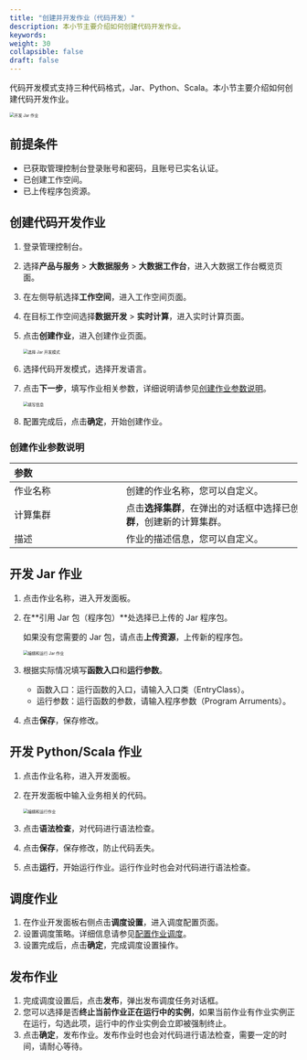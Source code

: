 ```yaml
---
title: "创建并开发作业（代码开发）"
description: 本小节主要介绍如何创建代码开发作业。 
keywords: 
weight: 30
collapsible: false
draft: false
---
```


代码开发模式支持三种代码格式，Jar、Python、Scala。本小节主要介绍如何创建代码开发作业。

<img src="/bigdata/databench/_images/process_job_jar.png" alt="开发 Jar 作业" style="zoom:50%;" />

## 前提条件

- 已获取管理控制台登录账号和密码，且账号已实名认证。
- 已创建工作空间。
- 已上传程序包资源。

## 创建代码开发作业

1. 登录管理控制台。
2. 选择**产品与服务** > **大数据服务** > **大数据工作台**，进入大数据工作台概览页面。
3. 在左侧导航选择**工作空间**，进入工作空间页面。
4. 在目标工作空间选择**数据开发** > **实时计算**，进入实时计算页面。
5. 点击**创建作业**，进入创建作业页面。
   
   <img src="/bigdata/databench/_images/choose_model_jar.png" alt="选择 Jar 开发模式" style="zoom:50%;" />

6. 选择代码开发模式，选择开发语言。
7. 点击**下一步**，填写作业相关参数，详细说明请参见[创建作业参数说明](#创建作业参数说明)。
   
   <img src="/bigdata/databench/_images/job_basic.png" alt="填写信息" style="zoom:50%;" />

8. 配置完成后，点击**确定**，开始创建作业。

### 创建作业参数说明

| <span style="display:inline-block;width:180px">参数</span>  | <span style="display:inline-block;width:700px">参数说明</span>  |
| :------------- | ------------------------------------------------------------ |
| 作业名称 |  创建的作业名称，您可以自定义。              |
| 计算集群    |  点击**选择集群**，在弹出的对话框中选择已创建好的计算集群；也可以在对话框中点击**新建计算集群**，创建新的计算集群。  |
| 描述    |  作业的描述信息，您可以自定义。 |

## 开发 Jar 作业

1. 点击作业名称，进入开发面板。
2. 在**引用 Jar 包（程序包）**处选择已上传的 Jar 程序包。     
   
   如果没有您需要的 Jar 包，请点击**上传资源**，上传新的程序包。

   <img src="/bigdata/databench/_images/job_content_jar.png" alt="编辑和运行 Jar 作业" style="zoom:50%;" />

3. 根据实际情况填写**函数入口**和**运行参数**。

   - 函数入口：运行函数的入口，请输入入口类（EntryClass）。
   - 运行参数：运行函数的参数，请输入程序参数（Program Arruments）。

4. 点击**保存**，保存修改。

## 开发 Python/Scala 作业

1. 点击作业名称，进入开发面板。
2. 在开发面板中输入业务相关的代码。
   
   <img src="/bigdata/databench/_images/job_content_python.png" alt="编辑和运行作业" style="zoom:50%;" />

3. 点击**语法检查**，对代码进行语法检查。
4. 点击**保存**，保存修改，防止代码丢失。
5. 点击**运行**，开始运行作业。运行作业时也会对代码进行语法检查。

## 调度作业

1. 在作业开发面板右侧点击**调度设置**，进入调度配置页面。
2. 设置调度策略。详细信息请参见[配置作业调度](../scheduling_job)。   
3. 设置完成后，点击**确定**，完成调度设置操作。

## 发布作业

1. 完成调度设置后，点击**发布**，弹出发布调度任务对话框。
2. 您可以选择是否**终止当前作业正在运行中的实例**，如果当前作业有作业实例正在运行，勾选此项，运行中的作业实例会立即被强制终止。
3. 点击**确定**，发布作业。发布作业时也会对代码进行语法检查，需要一定的时间，请耐心等待。


